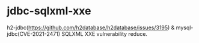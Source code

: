 # jdbc-sqlxml-xxe
h2-jdbc(https://github.com/h2database/h2database/issues/3195) &amp; mysql-jdbc(CVE-2021-2471) SQLXML XXE vulnerability reduce.
